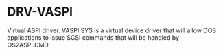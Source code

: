 # DRV-VASPI
Virtual ASPI driver. VASPI.SYS is a virtual device driver that will allow DOS applications to issue SCSI commands that will be handled by OS2ASPI.DMD. 
